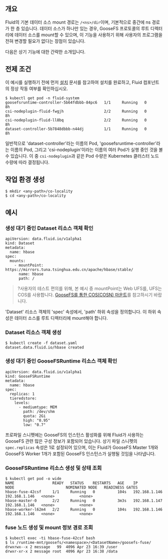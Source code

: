 ## 개요

Fluid의 기본 데이터 소스 mount 경로는 `/<ns>/dir`이며, 기본적으로 중간에 ns 경로가 한 층 있습니다. 데이터 소스가 하나만 있는 경우, GooseFS 프로토콜의 루트 디렉터리에 데이터 소스를 mount할 수 있으며, 이 기능을 사용하기 위해 사용자의 프로그램을 전혀 변경할 필요가 없다는 장점이 있습니다.

다음은 상기 기능에 대한 간략한 소개입니다.

## 전제 조건

이 예시를 실행하기 전에 먼저 [설치](https://intl.cloud.tencent.com/document/product/436/42230) 문서를 참고하여 설치를 완료하고, Fluid 컴포넌트의 정상 작동 여부를 확인하십시오.

```shell
$ kubectl get pod -n fluid-system
goosefsruntime-controller-5b64fdbbb-84pc6   1/1     Running   0          8h
csi-nodeplugin-fluid-fwgjh                  2/2     Running   0          8h
csi-nodeplugin-fluid-ll8bq                  2/2     Running   0          8h
dataset-controller-5b7848dbbb-n44dj         1/1     Running   0          8h
```

일반적으로 'dataset-controller'라는 이름의 Pod, 'goosefsruntime-controller'라는 이름의 Pod, 그리고 'csi-nodeplugin'이라는 이름의 여러 Pod가 실행 중인 것을 볼 수 있습니다. 이 중 `csi-nodeplugin`과 같은 Pod 수량은 Kubernetes 클러스터 노드 수량에 따라 결정됩니다.

## 작업 환경 생성

```shell
$ mkdir <any-path>/co-locality
$ cd <any-path>/co-locality
```

## 예시

### 생성 대기 중인 Dataset 리소스 객체 확인
```shell
apiVersion: data.fluid.io/v1alpha1
kind: Dataset
metadata:
  name: hbase
spec:
  mounts:
    - mountPoint: https://mirrors.tuna.tsinghua.edu.cn/apache/hbase/stable/
      name: hbase
      path: /
```


>?사용자의 테스트 편의를 위해, 본 예시 중 mountPoint는 Web UFS를, UFS는 COS를 사용합니다. [GooseFS를 통한 COS(COSN) 마운트](https://intl.cloud.tencent.com/document/product/436/41024)를 참고하시기 바랍니다.
>

'Dataset' 리소스 객체의 'spec' 속성에서, 'path' 하위 속성을 정의합니다. 이 하위 속성은 데이터 소스를 루트 디렉터리에 mount해야 합니다.

### Dataset 리소스 객체 생성

```shell
$ kubectl create -f dataset.yaml
dataset.data.fluid.io/hbase created
```

### 생성 대기 중인 GooseFSRuntime 리소스 객체 확인
```shell
apiVersion: data.fluid.io/v1alpha1
kind: GooseFSRuntime
metadata:
  name: hbase
spec:
  replicas: 1
  tieredstore:
    levels:
      - mediumtype: MEM
        path: /dev/shm
        quota: 2Gi
        high: "0.95"
        low: "0.7"
```
프로파일 스니펫에는 GooseFS의 인스턴스 활성화를 위해 Fluid가 사용하는 GooseFS 관련 많은 구성 정보가 포함되어 있습니다. 상기 파일 스니펫의 `spec.replicas` 속성은 1로 설정되어 있으며, 이는 Fluid가 GooseFS Master 1개와 GooseFS Worker 1개가 포함된 GooseFS 인스턴스가 실행될 것임을 나타냅니다.


### GooseFSRuntime 리소스 생성 및 상태 조회

```shell
$ kubectl get pod -o wide
NAME                 READY   STATUS    RESTARTS   AGE    IP              NODE                       NOMINATED NODE   READINESS GATES
hbase-fuse-42csf     1/1     Running   0          104s   192.168.1.146   192.168.1.146   <none>           <none>
hbase-master-0       2/2     Running   0          3m3s   192.168.1.147   192.168.1.146   <none>           <none>
hbase-worker-l62m4   2/2     Running   0          104s   192.168.1.146   192.168.1.146   <none>           <none>
```


### fuse 노드 생성 및 mount 정보 경로 조회

```shell
$ kubectl exec -ti hbase-fuse-42csf bash
$ ls /runtime-mnt/goosefs/<namespace>/<DatasetName>/goosefs-fuse/
drwxrwx--x 2 message   99  4096 Apr 23 16:39 /user
drwxr-xr-x 2 message root  4096 Apr 23 16:38 /data
```
